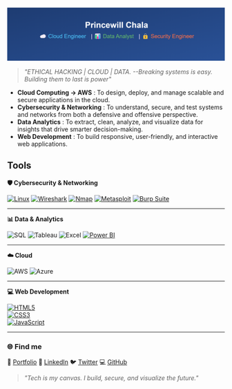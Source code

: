 ![princewill](Github_profile.png) 
> *"ETHICAL HACKING | CLOUD | DATA. --Breaking systems is easy. Building them to last is power"*

- **Cloud Computing -> AWS** : To design, deploy, and manage scalable and secure applications in the cloud.
- **Cybersecurity & Networking** : To understand, secure, and test systems and networks from both a defensive and offensive perspective.
- **Data Analytics** : To extract, clean, analyze, and visualize data for insights that drive smarter decision-making.
- **Web Development** : To build responsive, user-friendly, and interactive web applications.

## Tools
  **🛡️ Cybersecurity & Networking**

[![Linux](https://img.shields.io/badge/Linux-FCC624?style=for-the-badge&logo=linux&logoColor=black)](https://www.linux.org/)    [![Wireshark](https://img.shields.io/badge/Wireshark-1679A7?style=for-the-badge&logo=wireshark&logoColor=white)](https://www.wireshark.org/)     [![Nmap](https://img.shields.io/badge/Nmap-00457C?style=for-the-badge&logo=nmap&logoColor=white)](https://nmap.org/)      [![Metasploit](https://img.shields.io/badge/Metasploit-333399?style=for-the-badge&logo=metasploit&logoColor=white)](https://www.metasploit.com/)    [![Burp Suite](https://img.shields.io/badge/Burp%20Suite-FF6633?style=for-the-badge&logo=burp-suite&logoColor=white)](https://portswigger.net/burp)  

---

 **📊 Data & Analytics**
 
![SQL](https://img.shields.io/badge/SQL-%2300f.svg?style=flat&logo=postgresql&logoColor=white)
![Tableau](https://img.shields.io/badge/Tableau-E97627?style=flat&logo=Tableau&logoColor=white) 
![Excel](https://img.shields.io/badge/Excel-217346?style=flat&logo=microsoft-excel&logoColor=white) 
[![Power BI](https://img.shields.io/badge/Power_BI-F2C811?style=for-the-badge&logo=Power%20BI&logoColor=white)](https://powerbi.microsoft.com/)  

---
  **☁️ Cloud**
  
![AWS](https://img.shields.io/badge/AWS-%23FF9900.svg?style=flat&logo=amazonaws&logoColor=white)
![Azure](https://img.shields.io/badge/Azure-0078D4?style=flat&logo=microsoftazure&logoColor=white)  

---

  **💻 Web Development**
  
[![HTML5](https://img.shields.io/badge/HTML5-E34F26?style=for-the-badge&logo=html5&logoColor=white)](https://developer.mozilla.org/en-US/docs/Web/HTML)  
[![CSS3](https://img.shields.io/badge/CSS3-1572B6?style=for-the-badge&logo=css3&logoColor=white)](https://developer.mozilla.org/en-US/docs/Web/CSS)  
[![JavaScript](https://img.shields.io/badge/JavaScript-F7DF1E?style=for-the-badge&logo=javascript&logoColor=black)](https://developer.mozilla.org/en-US/docs/Web/JavaScript)  

---

### 🌐 Find me 
🔗 [Portfolio](https://www.elochukwuprincewill.com)
💼 [LinkedIn](https://www.linkedin.com/in/elochukwu-princewill)
🐦 [Twitter](https://x.com/Chala_lokal)
💻 [GitHub](https://www.github.com/Princewill-chala)

> *"Tech is my canvas. I build, secure, and visualize the future."*
<!---
Princewill-chala/Princewill-chala is a ✨ special ✨ repository because its `README.md` (this file) appears on your GitHub profile.
You can click the Preview link to take a look at your changes.
--->
